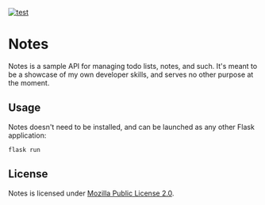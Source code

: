 [![test](https://github.com/wenaught/notes/actions/workflows/test.yml/badge.svg)](https://github.com/wenaught/notes/actions/workflows/test.yml)

# Notes

Notes is a sample API for managing todo lists, notes, and such.
It's meant to be a showcase of my own developer skills, and serves
no other purpose at the moment.

## Usage

Notes doesn't need to be installed, and can be launched 
as any other Flask application:

```shell
flask run
```

## License

Notes is licensed under [Mozilla Public License 2.0](https://choosealicense.com/licenses/mpl-2.0/).